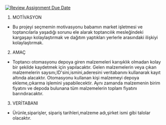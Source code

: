 [![Review Assignment Due Date](https://classroom.github.com/assets/deadline-readme-button-24ddc0f5d75046c5622901739e7c5dd533143b0c8e959d652212380cedb1ea36.svg)](https://classroom.github.com/a/uelKf0-p)
 
 1. MOTİVASYON
 - Bu projeyi seçmemin motivasyonu babamın market işletmesi ve toptancılarla yaşadığı sorunu ele alarak toptancılık mesleğindeki kargaşayı kolaylaştırmak ve dağıtım yaptıkları yerlerle arasındaki ilişkiyi kolaylaştırmak.
  
 2. AMAÇ
 - Toptancı otomasyonu depoya giren malzemeleri karışıklık olmadan kolay bir şekilde kaydetmek için yapılacaktır.
Gelen malzemelerin veya çıkan malzemelerin saysını,ID'sini,ismini,aderesini veritabanını kullanarak kayıt altında alacaktır.
Otomasyonu kullanan kişi malzemeyi depoya ekleme,çıkarma işlemini yapabilecektir.
Aynı zamanda malzemenin birim fiyatını ve depoda bulunana tüm malzemelerin toplam fiyatını barındıracaktır.

3. VERİTABANI
- Ürünle,siparişler, sipariş tarihleri,malzeme adı,şirket ismi gibi talolar olacaktır.

 
 






